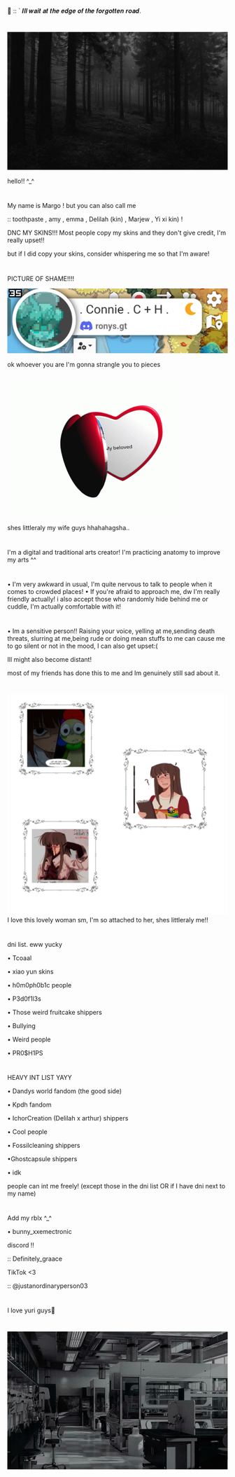    🔬  ::  ` 𝑰𝒍𝒍 𝒘𝒂𝒊𝒕 𝒂𝒕 𝒕𝒉𝒆 𝒆𝒅𝒈𝒆 𝒐𝒇 𝒕𝒉𝒆 𝒇𝒐𝒓𝒈𝒐𝒕𝒕𝒆𝒏 𝒓𝒐𝒂𝒅. 

#


  ![image alt](https://github.com/LocalScientist/LocalScientist/blob/e862cc621cba9234b2ee4539f6882a1e7d1f505f/24751672d52cac6703a1171d41ee9ad4.jpg) 




hello!! ^_^

#

  My name is Margo ! but you can also call me

  :: toothpaste , amy , emma , Delilah (kin) , Marjew , Yi xi kin) !

  


   DNC MY SKINS!!! Most people copy my skins and they don't give credit, I'm really upset!! 
  
   but if I did copy your skins, consider whispering me so that I'm aware! 

   #

   PICTURE OF SHAME!!!! 

![image alt](https://github.com/LocalScientist/LocalScientist/blob/b2593eb84e05e7715b9ab297e9116310eff5107e/Screenshot_2025-10-14-19-58-38-50_6b389ff4d97f38efc4be9d8728ed2f56.jpg) 

ok whoever you are I'm gonna strangle you to pieces


#

     
![image alt](https://github.com/LocalScientist/LocalScientist/blob/fc0bf744b68a42b883010f3280be7c992293f9d6/heart-locket.gif) 


shes littleraly my wife guys hhahahagsha.. 
#


I'm a digital and traditional arts creator! I'm practicing anatomy to improve my arts ^^
#
• I'm very awkward in usual, I'm quite nervous to talk to people when it comes to crowded places!
• If you're afraid to approach me, dw I'm really friendly actually! i also accept those who randomly hide behind me or cuddle, I'm actually comfortable with it! 
#

• Im a sensitive person!! Raising your voice, yelling at me,sending death threats, slurring at me,being rude or doing mean stuffs to me can cause me to go silent or not in the mood, I can also get upset:(

Ill might also become distant!

most of my friends has done this to me and Im genuinely still sad about it.

#

![image alt](https://github.com/LocalScientist/LocalScientist/blob/61c4722768a64920445722fee95864de975f8bfd/Untitled51_20251004135832.png)
I love this lovely woman sm, I'm so attached to her, shes littleraly me!! 

#

   dni list. eww yucky

   • Tcoaal
   
   • xiao yun skins
   
   • h0m0ph0b1c people
   
   • P3d0f1l3s
   
   • Those weird fruitcake shippers
   
   • Bullying
   
   • Weird people
   
   • PR0$H1PS

 #

   HEAVY INT LIST YAYY

   • Dandys world fandom (the good side) 
   
   • Kpdh fandom
   
   • IchorCreation (Delilah x arthur)         shippers
   
   • Cool people
   
   • Fossilcleaning shippers
   
   •Ghostcapsule shippers
   
   • idk

   people can int me freely! (except those in the dni list OR if I have dni next to my name) 

#

Add my rblx ^_^

• bunny_xxemectronic

discord !!

:: Definitely_graace

TikTok <3

:: @justanordinaryperson03

#

  I love yuri guys👭

#




![image alt](https://github.com/LocalScientist/LocalScientist/blob/bef434229abaf9327a527e437ce5e99798f00aac/Untitled48_20251004123344.png)
